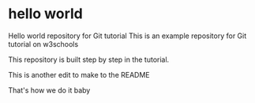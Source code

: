 # hello world

Hello world repository for Git tutorial
This is an example repository for Git tutorial on w3schools

This repository is built step by step in the tutorial.

This is another edit to make to the README

That's how we do it baby
